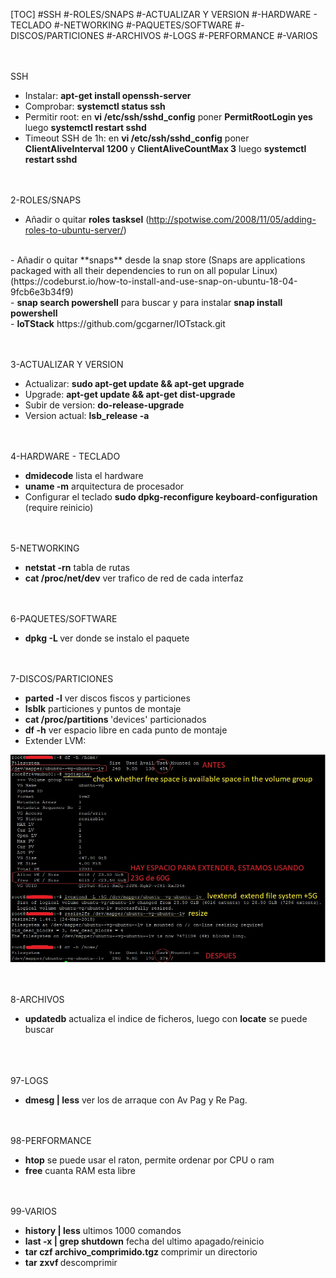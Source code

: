 [TOC]
#SSH
#-ROLES/SNAPS
#-ACTUALIZAR Y VERSION
#-HARDWARE - TECLADO
#-NETWORKING
#-PAQUETES/SOFTWARE
#-DISCOS/PARTICIONES
#-ARCHIVOS
#-LOGS
#-PERFORMANCE
#-VARIOS

<br><br>
SSH
  - Instalar: <b>apt-get install openssh-server</b><br>
  - Comprobar: <b>systemctl status ssh</b><br>
  - Permitir root: en <b>vi /etc/ssh/sshd_config</b> poner <b>PermitRootLogin yes</b> luego <b>systemctl restart sshd</b>
  - Timeout SSH de 1h:  en <b>vi /etc/ssh/sshd_config</b> poner <b>ClientAliveInterval  1200</b> y <b>ClientAliveCountMax 3</b> luego <b>systemctl restart sshd</b>



<br><br>
2-ROLES/SNAPS<br>
  - Añadir o quitar **roles** <b>tasksel</b> (http://spotwise.com/2008/11/05/adding-roles-to-ubuntu-server/)<br>
  <br>
  - Añadir o quitar **snaps** desde la snap store (Snaps are applications packaged with all their dependencies to run on all popular Linux) (https://codeburst.io/how-to-install-and-use-snap-on-ubuntu-18-04-9fcb6e3b34f9)<br>
  - <b>snap search powershell</b> para buscar y para instalar <b>snap install powershell</b><br>
  - <b>IoTStack</b> https://github.com/gcgarner/IOTstack.git



<br><br>
3-ACTUALIZAR Y VERSION<br>
  - Actualizar: <b> sudo apt-get update && apt-get upgrade</b><br>
  - Upgrade: <b>apt-get update && apt-get dist-upgrade</b><br>
  - Subir de version: <b>do-release-upgrade</b>
  - Version actual: <b>lsb_release -a</b>



<br><br>
4-HARDWARE - TECLADO
  - <b>dmidecode</b> lista el hardware
  - <b>uname -m</b> arquitectura de procesador
  - Configurar el teclado <b>sudo dpkg-reconfigure keyboard-configuration</b> (require reinicio)



<br><br>
5-NETWORKING
  - <b>netstat -rn</b> tabla de rutas
  - <b>cat /proc/net/dev</b> ver trafico de red de cada interfaz



<br><br>
6-PAQUETES/SOFTWARE
  - <b>dpkg -L <paquete></b> ver donde se instalo el paquete



<br><br>
7-DISCOS/PARTICIONES
  - <b>parted -l</b> ver discos fiscos y particiones
  - <b>lsblk</b> particiones y puntos de montaje
  - <b>cat /proc/partitions <paquete></b> 'devices' particionados
  - <b>df -h</b> ver espacio libre en cada punto de montaje
  - Extender LVM:
  <img src="https://github.com/sergioalegre/OS_Tips/blob/master/pics/Linux_Extend_LVM_Partition.jpg">



<br><br>
8-ARCHIVOS<br>
  - **updatedb** actualiza el indice de ficheros, luego con **locate** se puede buscar



<br><br>  
97-LOGS
  - <b>dmesg | less</b> ver los de arraque con Av Pag y Re Pag.



<br><br>
98-PERFORMANCE
  - <b>htop</b> se puede usar el raton, permite ordenar por CPU o ram
  - <b>free</b> cuanta RAM esta libre



<br><br>
99-VARIOS
  - <b>history | less</b> ultimos 1000 comandos
  - <b>last -x | grep shutdown</b> fecha del ultimo apagado/reinicio
  - <b>tar czf archivo_comprimido.tgz <dirname></b> comprimir un directorio
  - <b>tar zxvf <archive></b> descomprimir
